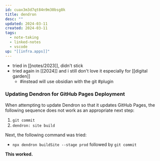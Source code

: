 ```yaml
---
id: cuax3m3d7qt84n9m30bsg8k
title: dendron
desc: ""
updated: 2024-03-11
created: 2024-03-11
tags:
  - note-taking
  - linked-notes
  - vscode
up: "[[infra.apps]]"
---
```

- tried in [[notes/2023]], didn't stick
- tried again in [[2024]] and i still don't love it especially for [[digital garden]]
	- #instead will use obsidian with the git #plugin
### Updating Dendron for GitHub Pages Deployment

When attempting to update Dendron so that it updates GitHub Pages, the following sequence does not work as an appropriate next step:

1. `git commit`
2. `dendron: site build`

Next, the following command was tried:

- `npx dendron buildSite --stage prod` followed by `git commit`

**This worked.**